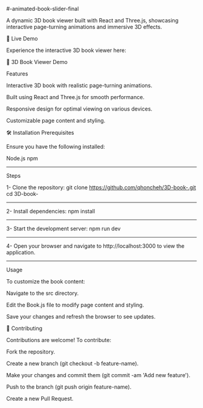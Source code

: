#-animated-book-slider-final

A dynamic 3D book viewer built with React and Three.js, showcasing interactive page-turning animations and immersive 3D effects.

🚀 Live Demo

Experience the interactive 3D book viewer here:

🔗 3D Book Viewer Demo

Features

Interactive 3D book with realistic page-turning animations.

Built using React and Three.js for smooth performance.

Responsive design for optimal viewing on various devices.

Customizable page content and styling.

🛠️ Installation
Prerequisites

Ensure you have the following installed:

Node.js
npm
_______________________________________________________________________________________________________________________________


Steps

1- Clone the repository: git clone https://github.com/qhoncheh/3D-book-.git
cd 3D-book-

-----------------------------------------------------------------------------

2- Install dependencies: npm install

-----------------------------------------------------------------------------

3- Start the development server: npm run dev

-----------------------------------------------------------------------------

4- Open your browser and navigate to http://localhost:3000 to view the application.

-----------------------------------------------------------------------------

Usage

To customize the book content:

Navigate to the src directory.

Edit the Book.js file to modify page content and styling.

Save your changes and refresh the browser to see updates.

🧪 Contributing

Contributions are welcome! To contribute:

Fork the repository.

Create a new branch (git checkout -b feature-name).

Make your changes and commit them (git commit -am 'Add new feature').

Push to the branch (git push origin feature-name).

Create a new Pull Request.




